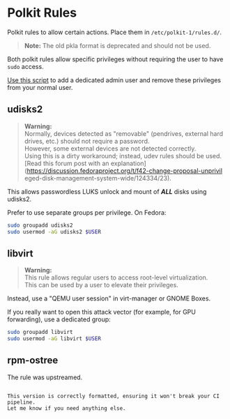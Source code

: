 # Polkit Rules  

Polkit rules to allow certain actions. Place them in `/etc/polkit-1/rules.d/`.  

> **Note:** The old pkla format is deprecated and should not be used.  

Both polkit rules allow specific privileges without requiring the user to have 
`sudo` access.  

[Use this script](https://github.com/boredsquirrel/unsudo) to add a dedicated 
admin user and remove these privileges from your normal user.  

## udisks2  

> **Warning:**  
> Normally, devices detected as "removable" (pendrives, external hard drives, 
etc.) should not require a password.  
> However, some external devices are not detected correctly.  
> Using this is a dirty workaround; instead, udev rules should be used.  
> [Read this forum post with an 
explanation](https://discussion.fedoraproject.org/t/f42-change-proposal-unprivil
eged-disk-management-system-wide/124334/23).  

This allows passwordless LUKS unlock and mount of ***ALL*** disks using 
udisks2.  

Prefer to use separate groups per privilege. On Fedora:  

```sh
sudo groupadd udisks2
sudo usermod -aG udisks2 $USER
```

## libvirt  

> **Warning:**  
> This rule allows regular users to access root-level virtualization.  
> This can be used by a user to elevate their privileges.  

Instead, use a "QEMU user session" in virt-manager or GNOME Boxes.  

If you really want to open this attack vector (for example, for GPU 
forwarding), use a dedicated group:  

```sh
sudo groupadd libvirt
sudo usermod -aG libvirt $USER
```

## rpm-ostree  

The rule was upstreamed.
```

This version is correctly formatted, ensuring it won't break your CI pipeline. 
Let me know if you need anything else.